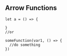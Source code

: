 ## Arrow Functions 

```JS
let a = () => {

}
//or

someFunction(var1, () => {
  //do something
})
```